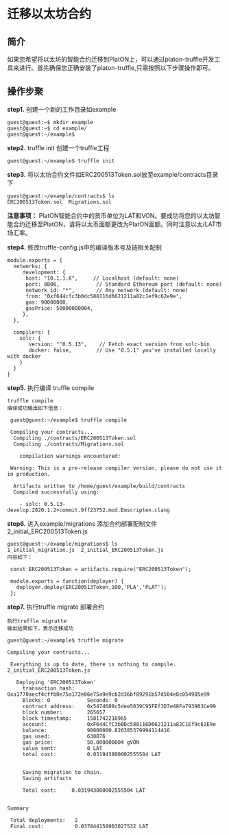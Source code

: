 # 迁移以太坊合约

## 简介 

​      如果您希望将以太坊的智能合约迁移到PlatON上，可以通过platon-truffle开发工具来进行。首先确保您正确安装了platon-truffle,只需按照以下步骤操作即可。

## 操作步聚

**step1.** 创建一个新的工作目录如example
```
guest@guest:~$ mkdir example
guest@guest:~$ cd example/
guest@guest:~/example$
```
**step2.** truffle init 创建一个truffle工程
```
guest@guest:~/example$ truffle init
```
**step3.** 将以太坊合约文件如ERC200513Token.sol放至example/contracts目录下
```
guest@guest:~/example/contracts$ ls
ERC200513Token.sol  Migrations.sol
```
**注意事项：** PlatON智能合约中的货币单位为LAT和VON。要成功将您的以太坊智能合约迁移至PlatON，请将以太币面额更改为PlatON面额。同时注意以太/LAT市场汇率。

**step4.** 修改truffle-config.js中的编译版本号及链相关配制
```
module.exports = {
  networks: {
     development: {
      host: "10.1.1.6",     // Localhost (default: none)
      port: 8806,            // Standard Ethereum port (default: none)
      network_id: "*",       // Any network (default: none)
      from: "0xf644cfc3b0dc588116d6621211a82c1ef9c62e9e",
      gas: 90000000,
      gasPrice: 50000000004,	     
     },
  },

  compilers: {
    solc: {
       version: "^0.5.13",    // Fetch exact version from solc-bin
       docker: false,        // Use "0.5.1" you've installed locally with docker
    }
  }
}
```

**step5.** 执行编译 truffle compile
```
truffle compile
编译成功输出如下信息：

 guest@guest:~/example$ truffle compile
 
 Compiling your contracts...
  Compiling ./contracts/ERC200513Token.sol
  Compiling ./contracts/Migrations.sol
 
    compilation warnings encountered:
 
 Warning: This is a pre-release compiler version, please do not use it in production.
 
  Artifacts written to /home/guest/example/build/contracts
  Compiled successfully using:
 
    - solc: 0.5.13-develop.2020.1.2+commit.9ff23752.mod.Emscripten.clang
```


**step6.** 进入example/migrations 添加合约部署配制文件2_initial_ERC200513Token.js
```
guest@guest:~/example/migrations$ ls
1_initial_migration.js  2_initial_ERC200513Token.js
内容如下：

 const ERC200513Token = artifacts.require("ERC200513Token");
   
 module.exports = function(deployer) {
   deployer.deploy(ERC200513Token,100,'PLA','PLAT');
 };
```


**step7.** 执行truffle migrate 部署合约

```
执行truffle migratte
输出结果如下，表示迁移成功

guest@guest:~/example$ truffle migrate

Compiling your contracts...

 Everything is up to date, there is nothing to compile.
2_initial_ERC200513Token.js

   Deploying 'ERC200513Token'
     transaction hash:    0xa1770aecf4cffb0e75a172e06e75a9e9cb2d36bf89291b57d504e8c054985e99
     Blocks: 0            Seconds: 0
     contract address:    0x5474608c5dee5039C95FEf3D7e48Fa793903Ce99
     block number:        265657
     block timestamp:     1581742216965
     account:             0xF644CfC3b0Dc588116D6621211a82C1Ef9c62E9e
     balance:             90000000.826385379994114416
     gas used:            638876
     gas price:           50.000000004 gVON
     value sent:          0 LAT
     total cost:          0.031943800002555504 LAT
    
    
     Saving migration to chain.
     Saving artifacts
    
     Total cost:     0.031943800002555504 LAT


Summary

 Total deployments:   2
 Final cost:          0.037844150003027532 LAT
```





